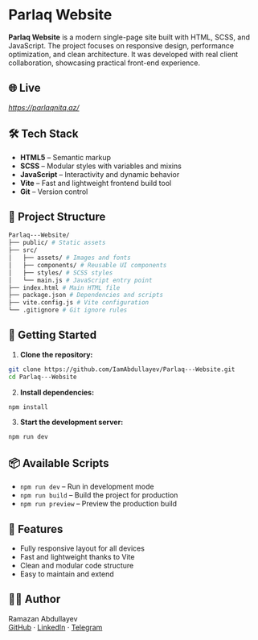 
# Parlaq Website

**Parlaq Website** is a modern single-page site built with HTML, SCSS, and JavaScript. The project focuses on responsive design, performance optimization, and clean architecture. It was developed with real client collaboration, showcasing practical front-end experience.

## 🌐 Live

*https://parlaqnitq.az/*

## 🛠️ Tech Stack

- **HTML5** – Semantic markup  
- **SCSS** – Modular styles with variables and mixins  
- **JavaScript** – Interactivity and dynamic behavior  
- **Vite** – Fast and lightweight frontend build tool  
- **Git** – Version control  

## 📁 Project Structure

```bash
Parlaq---Website/
├── public/ # Static assets
├── src/
│   ├── assets/ # Images and fonts
│   ├── components/ # Reusable UI components
│   ├── styles/ # SCSS styles
│   └── main.js # JavaScript entry point
├── index.html # Main HTML file
├── package.json # Dependencies and scripts
├── vite.config.js # Vite configuration
└── .gitignore # Git ignore rules
```

## 🚀 Getting Started

1. **Clone the repository:**

```bash
git clone https://github.com/IamAbdullayev/Parlaq---Website.git
cd Parlaq---Website
```

2. **Install dependencies:**

```bash
npm install
```

3. **Start the development server:**

```bash
npm run dev
```

## 📦 Available Scripts

- `npm run dev` – Run in development mode  
- `npm run build` – Build the project for production  
- `npm run preview` – Preview the production build  

## 📌 Features

- Fully responsive layout for all devices  
- Fast and lightweight thanks to Vite  
- Clean and modular code structure  
- Easy to maintain and extend  

## 👨‍💻 Author

Ramazan Abdullayev  
[GitHub](https://github.com/IamAbdullayev) · [LinkedIn](https://www.linkedin.com/in/ramazanabdu11ayev) · [Telegram](https://t.me/iamabdullayev)
